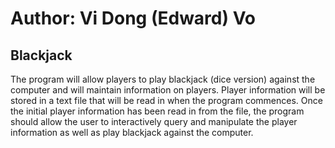# Author: Vi Dong (Edward) Vo

## Blackjack
The program will allow players to play blackjack (dice version) against the computer and will maintain information on players. Player information will be
stored in a text file that will be read in when the program commences. Once the initial player information has been
read in from the file, the program should allow the user to interactively query and manipulate the player information as
well as play blackjack against the computer.
